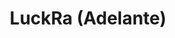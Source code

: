 ---
title: LuckRa (Adelante)
category: 0_recientes
designSlug: 167-luckra-cabezota-adelante
image: '/products/cabezotas/luckra-adelante/principal.jpg'
imageHover: '/products/cabezotas/luckra-adelante/normal.jpg'
prendas: [
    {   
        title: 'Remera',
        slug: 'remera',          
        image: '/products/cabezotas/luckra-adelante/normal.jpg',
        price: 'remerasPrecio',
        talles: 'remerasTalles'
    },
    {
        title: 'Remera Oversize',
        slug: 'remera-oversize',
        image: '/products/cabezotas/luckra-adelante/oversize.jpg',
        price: 'oversizePrecio',
        talles: 'oversizeTalles'
    },
    {
        title: 'Pupera Oversize',
        slug: 'pupera-oversize',
        image: '/products/cabezotas/luckra-adelante/pupera.jpg',
        price: 'remerasPrecio',
        talles: 'oversizePuperasTalles'
    },
    {
         title: 'Buzo',
         slug: 'buzo',
         image: '/products/cabezotas/luckra-adelante/buzo.jpg',
         price: buzosPrecio,
        talles: 'BuzosTalles'
     },
    {
        title: 'Musculosa M',
        slug: 'musculosa-mujer',
        image: '/products/cabezotas/luckra-adelante/musculosa.jpg',
        price: 'musculosaPrecio',
        talles: 'musculosasMujerTalles'
    },
    {
        title: 'Musculosa H',
        slug: 'musculoso',
        image: '/products/cabezotas/luckra-adelante/musculoso.jpg',
        price: 'musculosaPrecio',
        talles: 'musculosasHombreTalles'
    }
]
---